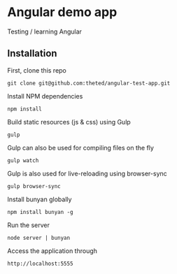 # Angular demo app
Testing / learning Angular


## Installation

First, clone this repo
```
git clone git@github.com:theted/angular-test-app.git
```


Install NPM dependencies
```
npm install
```


Build static resources (js & css) using Gulp
```
gulp
```


Gulp can also be used for compiling files on the fly
```
gulp watch
```


Gulp is also used for live-reloading using browser-sync
```
gulp browser-sync
```


Install bunyan globally
```
npm install bunyan -g
```


Run the server
```
node server | bunyan
```


Access the application through
```
http://localhost:5555
```
